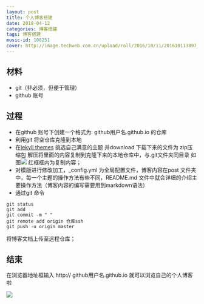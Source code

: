 ```yaml
---
layout: post
title: 个人博客搭建
date: 2018-04-12
categories: 博客搭建
tags: 博客搭建
music-id: 108251
cover: http://image.techweb.com.cn/upload/roll/2016/10/11/201610113897_1033.jpg
---
```


## 材料
* git（非必须，但便于管理）
* github 账号

## 过程
* 在github 账号下创建一个格式为: github用户名.github.io 的仓库
* 利用git 将空仓库克隆到本地
* 在[jekyll themes](http://jekyllthemes.org/)  挑选自己满意的主题 并download
下载下来的文件为 zip压缩包
解压将里面的内容复制到克隆下来的本地仓库中，与.git文件夹同目录
如图![](https://upload-images.jianshu.io/upload_images/8980525-e2e65ee052baf4e5.png?imageMogr2/auto-orient/strip%7CimageView2/2/w/1240)
红框框内为复制内容；
* 对模版进行修改加工，_config.yml 为全局配置文件，博客内容在post 文件夹中，每一个主题的操作方法有些不同，README.md 文件中就会详细的介绍主要操作方法（博客内容的编写需要用到markdown语法）
* 通过git 命令
```
git status 
git add
git commit -m " "
git remote add origin 仓库ssh
git push -u origin master
```
将博客文档上传至远程仓库；

## 结束
在浏览器地址框输入 http:// github用户名.github.io 就可以浏览自己的个人博客啦

![](https://upload-images.jianshu.io/upload_images/8980525-c386aa041ddf2b76.jpg?imageMogr2/auto-orient/strip%7CimageView2/2/w/1240)
